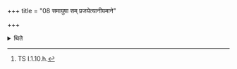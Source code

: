 +++
title = "08 समायुषा सम् प्रजयेत्यानीयमाने"

+++

<details><summary>थिते</summary>

8. The wife mutters sam āyuṣā...[^1] while the water is being poured.  

[^1]: TS I.1.10.h.
</details>
